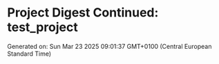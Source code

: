 # Project Digest Continued: test_project
Generated on: Sun Mar 23 2025 09:01:37 GMT+0100 (Central European Standard Time)


